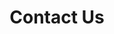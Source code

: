 ---
bg_image: images/feature-bg4.jpg
description: 궁금한 사항 있으시면 아래로 문의해보세요
draft: false
layout: contact
menu:
  main:
    name: Contact
    weight: 6
title: Contact Us
---